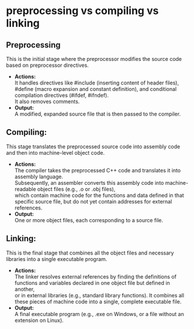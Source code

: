 preprocessing vs compiling vs linking
=====================================
  
Preprocessing
---------------
This is the initial stage where the preprocessor modifies the source code based on preprocessor directives.
- **Actions:**  
    It handles directives like #include (inserting content of header files), #define (macro expansion and constant definition), and conditional compilation directives (#ifdef, #ifndef).  
    It also removes comments.  
- **Output:**  
    A modified, expanded source file that is then passed to the compiler.  
  
Compiling:
----------
This stage translates the preprocessed source code into assembly code and then into machine-level object code.  
- **Actions:**  
    The compiler takes the preprocessed C++ code and translates it into assembly language.  
    Subsequently, an assembler converts this assembly code into machine-readable object files (e.g., .o or .obj files),  
    which contain machine code for the functions and data defined in that specific source file, but do not yet contain addresses for external references.  
- **Output:**  
    One or more object files, each corresponding to a source file.  
  
Linking:
-----------
This is the final stage that combines all the object files and necessary libraries into a single executable program.  
- **Actions:**  
    The linker resolves external references by finding the definitions of functions and variables declared in one object file but defined in another,  
    or in external libraries (e.g., standard library functions). It combines all these pieces of machine code into a single, complete executable file.  
- **Output:**  
    A final executable program (e.g., .exe on Windows, or a file without an extension on Linux).  